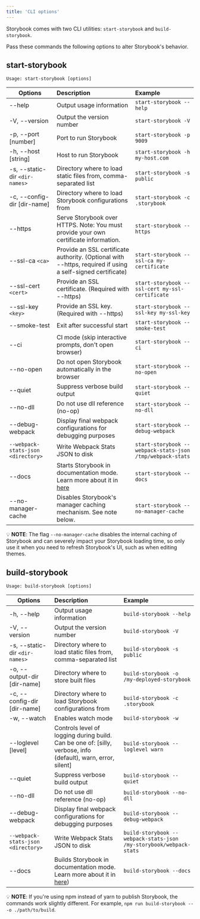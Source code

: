 ```yaml
---
title: 'CLI options'
---
```


Storybook comes with two CLI utilities: `start-storybook` and `build-storybook`.

Pass these commands the following options to alter Storybook's behavior.

## start-storybook

```plaintext
Usage: start-storybook [options]
```

| Options                            | Description                                                                                                                                    | Example                                                   |
| ---------------------------------- | :--------------------------------------------------------------------------------------------------------------------------------------------- | :-------------------------------------------------------- |
| --help                             | Output usage information                                                                                                                       | `start-storybook --help`                                  |
| -V, --version                      | Output the version number                                                                                                                      | `start-storybook -V`                                      |
| -p, --port [number]                | Port to run Storybook                                                                                                                          | `start-storybook -p 9009`                                 |
| -h, --host [string]                | Host to run Storybook                                                                                                                          | `start-storybook -h my-host.com`                          |
| -s, --static-dir `<dir-names>`     | Directory where to load static files from, comma-separated list                                                                                | `start-storybook -s public`                               |
| -c, --config-dir [dir-name]        | Directory where to load Storybook configurations from                                                                                          | `start-storybook -c .storybook`                           |
| --https                            | Serve Storybook over HTTPS. Note: You must provide your own certificate information.                                                           | `start-storybook --https`                                 |
| --ssl-ca `<ca>`                    | Provide an SSL certificate authority. (Optional with --https, required if using a self-signed certificate)                                     | `start-storybook --ssl-ca my-certificate`                 |
| --ssl-cert `<cert>`                | Provide an SSL certificate. (Required with --https)                                                                                            | `start-storybook --ssl-cert my-ssl-certificate`           |
| --ssl-key `<key>`                  | Provide an SSL key. (Required with --https)                                                                                                    | `start-storybook --ssl-key my-ssl-key`                    |
| --smoke-test                       | Exit after successful start                                                                                                                    | `start-storybook --smoke-test`                            |
| --ci                               | CI mode (skip interactive prompts, don't open browser)                                                                                         | `start-storybook --ci`                                    |
| --no-open                          | Do not open Storybook automatically in the browser                                                                                            | `start-storybook --no-open`                               |
| --quiet                            | Suppress verbose build output                                                                                                                  | `start-storybook --quiet`                                 |
| --no-dll                           | Do not use dll reference (no-op)                                                                                                               | `start-storybook --no-dll`                                |
| --debug-webpack                    | Display final webpack configurations for debugging purposes                                                                                    | `start-storybook --debug-webpack`                         |
| `--webpack-stats-json <directory>` | Write Webpack Stats JSON to disk                                                                                                               | `start-storybook --webpack-stats-json /tmp/webpack-stats` |
| --docs                             | Starts Storybook in documentation mode. Learn more about it in [here](../writing-docs/build-documentation.md#preview-storybooks-documentation) | `start-storybook --docs`                                  |
| --no-manager-cache                 | Disables Storybook's manager caching mechanism. See note below.                                                                                | `start-storybook --no-manager-cache`                      |

<div class="aside">
💡 <strong>NOTE</strong>: The flag <code>--no-manager-cache</code> disables the internal caching of Storybook and can severely impact your Storybook loading time, so only use it when you need to refresh Storybook's UI, such as when editing themes.
</div>

## build-storybook

```plaintext
Usage: build-storybook [options]
```

| Options                            | Description                                                                                                                                     | Example                                                   |
| ---------------------------------- | :---------------------------------------------------------------------------------------------------------------------------------------------- | :-------------------------------------------------------- |
| -h, --help                         | Output usage information                                                                                                                        | `build-storybook --help`                                  |
| -V, --version                      | Output the version number                                                                                                                       | `build-storybook -V`                                      |
| -s, --static-dir `<dir-names>`     | Directory where to load static files from, comma-separated list                                                                                 | `build-storybook -s public`                               |
| -o, --output-dir [dir-name]        | Directory where to store built files                                                                                                            | `build-storybook -o /my-deployed-storybook`               |
| -c, --config-dir [dir-name]        | Directory where to load Storybook configurations from                                                                                           | `build-storybook -c .storybook`                           |
| -w, --watch                        | Enables watch mode                                                                                                                              | `build-storybook -w`                                      |
| --loglevel [level]                 | Controls level of logging during build. Can be one of: [silly, verbose, info (default), warn, error, silent]                                    | `build-storybook --loglevel warn`                         |
| --quiet                            | Suppress verbose build output                                                                                                                   | `build-storybook --quiet`                                 |
| --no-dll                           | Do not use dll reference (no-op)                                                                                                                | `build-storybook --no-dll`                                |
| --debug-webpack                    | Display final webpack configurations for debugging purposes                                                                                     | `build-storybook --debug-webpack`                         |
| `--webpack-stats-json <directory>` | Write Webpack Stats JSON to disk                                                                                                                | `build-storybook --webpack-stats-json /my-storybook/webpack-stats` |
| --docs                             | Builds Storybook in documentation mode. Learn more about it in [here](../writing-docs/build-documentation.md#publish-storybooks-documentation)) | `build-storybook --docs`                                  |

<div class="aside">
💡 <strong>NOTE</strong>: If you're using npm instead of yarn to publish Storybook, the commands work slightly different. For example, <code>npm run build-storybook -- -o ./path/to/build</code>.
</div>

